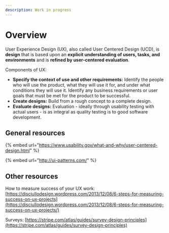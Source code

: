 ```yaml
---
description: Work in progress
---
```


# Overview

User Experience Design \(UX\), also called User Centered Design \(UCD\), is **design** that is based upon an **explicit understanding of users, tasks, and environments** and is **refined by user-centered evaluation**.

Components of UX:

* **Specify the context of use and other requirements:** Identify the people who will use the product, what they will use it for, and under what conditions they will use it. Identify any business requirements or user goals that must be met for the product to be successful.
* **Create designs:** Build from a rough concept to a complete design.
* **Evaluate designs:** Evaluation - ideally through usability testing with actual users - is as integral as quality testing is to good software development.

## General resources

{% embed url="https://www.usability.gov/what-and-why/user-centered-design.html" %}

{% embed url="http://ui-patterns.com/" %}

## Other resources

How to measure success of your UX work: [https://disciullodesign.wordpress.com/2013/12/08/6-steps-for-measuring-success-on-ux-projects](https://disciullodesign.wordpress.com/2013/12/08/6-steps-for-measuring-success-on-ux-projects/)

Surveys: [https://stripe.com/atlas/guides/survey-design-principles](https://stripe.com/atlas/guides/survey-design-principles)

